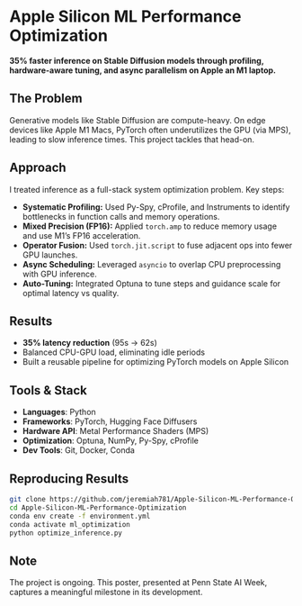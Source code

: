 
# Apple Silicon ML Performance Optimization

**35% faster inference on Stable Diffusion models through profiling, hardware-aware tuning, and async parallelism on Apple an M1 laptop.**

## The Problem

Generative models like Stable Diffusion are compute-heavy. On edge devices like Apple M1 Macs, PyTorch often underutilizes the GPU (via MPS), leading to slow inference times. This project tackles that head-on.

## Approach

I treated inference as a full-stack system optimization problem. Key steps:

- **Systematic Profiling:** Used Py-Spy, cProfile, and Instruments to identify bottlenecks in function calls and memory operations.
- **Mixed Precision (FP16):** Applied `torch.amp` to reduce memory usage and use M1’s FP16 acceleration.
- **Operator Fusion:** Used `torch.jit.script` to fuse adjacent ops into fewer GPU launches.
- **Async Scheduling:** Leveraged `asyncio` to overlap CPU preprocessing with GPU inference.
- **Auto-Tuning:** Integrated Optuna to tune steps and guidance scale for optimal latency vs quality.

## Results

- **35% latency reduction** (95s → 62s)
- Balanced CPU-GPU load, eliminating idle periods
- Built a reusable pipeline for optimizing PyTorch models on Apple Silicon

## Tools & Stack

- **Languages**: Python
- **Frameworks**: PyTorch, Hugging Face Diffusers
- **Hardware API**: Metal Performance Shaders (MPS)
- **Optimization**: Optuna, NumPy, Py-Spy, cProfile
- **Dev Tools**: Git, Docker, Conda

## Reproducing Results

```bash
git clone https://github.com/jeremiah781/Apple-Silicon-ML-Performance-Optimization.git
cd Apple-Silicon-ML-Performance-Optimization
conda env create -f environment.yml
conda activate ml_optimization
python optimize_inference.py
```

## Note

The project is ongoing. This poster, presented at Penn State AI Week, captures a meaningful milestone in its development.

